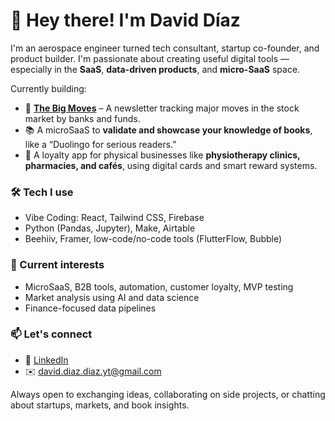 # 👋 Hey there! I'm David Díaz

I'm an aerospace engineer turned tech consultant, startup co-founder, and product builder. I'm passionate about creating useful digital tools — especially in the **SaaS**, **data-driven products**, and **micro-SaaS** space.

Currently building:

- 🧠 [**The Big Moves**](https://thebigmoves.beehiiv.com) – A newsletter tracking major moves in the stock market by banks and funds.
- 📚 A microSaaS to **validate and showcase your knowledge of books**, like a “Duolingo for serious readers.”
- 🎁 A loyalty app for physical businesses like **physiotherapy clinics, pharmacies, and cafés**, using digital cards and smart reward systems.

### 🛠️ Tech I use
- Vibe Coding: React, Tailwind CSS, Firebase  
- Python (Pandas, Jupyter), Make, Airtable  
- Beehiiv, Framer, low-code/no-code tools (FlutterFlow, Bubble) 

### 🚀 Current interests
- MicroSaaS, B2B tools, automation, customer loyalty, MVP testing  
- Market analysis using AI and data science  
- Finance-focused data pipelines  

### 📫 Let's connect
- 💼 [LinkedIn](https://www.linkedin.com/in/josedaviddiazdiaz/)
- ✉️ david.diaz.diaz.yt@gmail.com  

Always open to exchanging ideas, collaborating on side projects, or chatting about startups, markets, and book insights.
